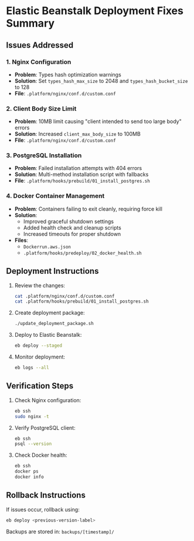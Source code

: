 # Elastic Beanstalk Deployment Fixes Summary

## Issues Addressed

### 1. Nginx Configuration
- **Problem**: Types hash optimization warnings
- **Solution**: Set `types_hash_max_size` to 2048 and `types_hash_bucket_size` to 128
- **File**: `.platform/nginx/conf.d/custom.conf`

### 2. Client Body Size Limit
- **Problem**: 10MB limit causing "client intended to send too large body" errors
- **Solution**: Increased `client_max_body_size` to 100MB
- **File**: `.platform/nginx/conf.d/custom.conf`

### 3. PostgreSQL Installation
- **Problem**: Failed installation attempts with 404 errors
- **Solution**: Multi-method installation script with fallbacks
- **File**: `.platform/hooks/prebuild/01_install_postgres.sh`

### 4. Docker Container Management
- **Problem**: Containers failing to exit cleanly, requiring force kill
- **Solution**: 
  - Improved graceful shutdown settings
  - Added health check and cleanup scripts
  - Increased timeouts for proper shutdown
- **Files**: 
  - `Dockerrun.aws.json`
  - `.platform/hooks/predeploy/02_docker_health.sh`

## Deployment Instructions

1. Review the changes:
   ```bash
   cat .platform/nginx/conf.d/custom.conf
   cat .platform/hooks/prebuild/01_install_postgres.sh
   ```

2. Create deployment package:
   ```bash
   ./update_deployment_package.sh
   ```

3. Deploy to Elastic Beanstalk:
   ```bash
   eb deploy --staged
   ```

4. Monitor deployment:
   ```bash
   eb logs --all
   ```

## Verification Steps

1. Check Nginx configuration:
   ```bash
   eb ssh
   sudo nginx -t
   ```

2. Verify PostgreSQL client:
   ```bash
   eb ssh
   psql --version
   ```

3. Check Docker health:
   ```bash
   eb ssh
   docker ps
   docker info
   ```

## Rollback Instructions

If issues occur, rollback using:
```bash
eb deploy <previous-version-label>
```

Backups are stored in: `backups/[timestamp]/`
